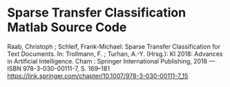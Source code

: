 # Sparse Transfer Classification Matlab Source Code

Raab, Christoph ; Schleif, Frank-Michael: Sparse Transfer Classification for Text Documents. In: Trollmann, F. ; Turhan, A.-Y. (Hrsg.): KI 2018: Advances in Artificial Intelligence. Cham : Springer International Publishing, 2018 — ISBN 978-3-030-00111-7, S. 169–181
https://link.springer.com/chapter/10.1007/978-3-030-00111-7_15
